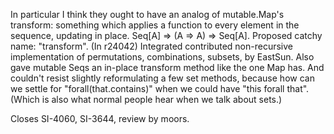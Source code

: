 In particular I think they ought to have an analog of mutable.Map's transform: something which applies a function to every element in the sequence, updating in place.  Seq[A] => (A => A) => Seq[A].  Proposed catchy name: "transform".
(In r24042) Integrated contributed non-recursive implementation of permutations,
combinations, subsets, by EastSun.  Also gave mutable Seqs an
in-place transform method like the one Map has.  And couldn't
resist slightly reformulating a few set methods, because how can we
settle for "forall(that.contains)" when we could have "this forall that".
(Which is also what normal people hear when we talk about sets.)

Closes SI-4060, SI-3644, review by moors.

